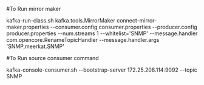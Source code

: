 #To Run mirror maker 

kafka-run-class.sh kafka.tools.MirrorMaker connect-mirror-maker.properties --consumer.config consumer.properties --producer.config producer.properties --num.streams 1 --whitelist='SNMP' --message.handler com.opencore.RenameTopicHandler --message.handler.args 'SNMP,meerkat.SNMP'

#To Run source consumer command

kafka-console-consumer.sh --bootstrap-server 172.25.208.114:9092 --topic SNMP